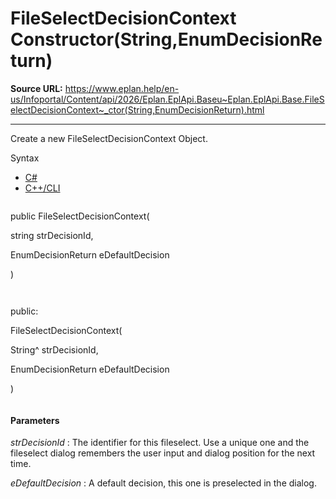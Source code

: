 # FileSelectDecisionContext Constructor(String,EnumDecisionReturn)

**Source URL:** https://www.eplan.help/en-us/Infoportal/Content/api/2026/Eplan.EplApi.Baseu~Eplan.EplApi.Base.FileSelectDecisionContext~_ctor(String,EnumDecisionReturn).html

---

Create a new FileSelectDecisionContext Object.

Syntax

- [C#](#i-syntax-CS)
- [C++/CLI](#i-syntax-CPP2005)

```
```
public FileSelectDecisionContext( 

   string strDecisionId,

   EnumDecisionReturn eDefaultDecision

)
```
```

```
```
public:

FileSelectDecisionContext( 

   String^ strDecisionId,

   EnumDecisionReturn eDefaultDecision

)
```
```

#### Parameters

*strDecisionId*
:   The identifier for this fileselect. Use a unique one and the fileselect dialog remembers the user input and dialog position for the next time.

*eDefaultDecision*
:   A default decision, this one is preselected in the dialog.
